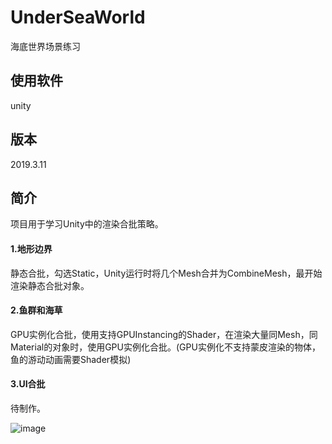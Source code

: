 # UnderSeaWorld

海底世界场景练习

## 使用软件

unity

## 版本

2019.3.11

## 简介
项目用于学习Unity中的渲染合批策略。

#### 1.地形边界

静态合批，勾选Static，Unity运行时将几个Mesh合并为CombineMesh，最开始渲染静态合批对象。

#### 2.鱼群和海草

GPU实例化合批，使用支持GPUInstancing的Shader，在渲染大量同Mesh，同Material的对象时，使用GPU实例化合批。(GPU实例化不支持蒙皮渲染的物体，鱼的游动动画需要Shader模拟)

#### 3.UI合批

待制作。

![image](https://github.com/AHappyFun/UnderSeaWorld/blob/master/Show.gif)
